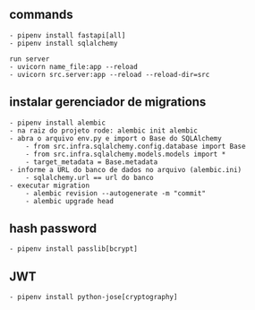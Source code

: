## commands

    - pipenv install fastapi[all]
    - pipenv install sqlalchemy

    run server
    - uvicorn name_file:app --reload
    - uvicorn src.server:app --reload --reload-dir=src

## instalar gerenciador de migrations
    - pipenv install alembic
    - na raiz do projeto rode: alembic init alembic
    - abra o arquivo env.py e import o Base do SQLAlchemy
        - from src.infra.sqlalchemy.config.database import Base
        - from src.infra.sqlalchemy.models.models import *
        - target_metadata = Base.metadata
    - informe a URL do banco de dados no arquivo (alembic.ini)
        - sqlalchemy.url == url do banco
    - executar migration
        - alembic revision --autogenerate -m "commit"
        - alembic upgrade head

## hash password
    - pipenv install passlib[bcrypt]

## JWT 

    - pipenv install python-jose[cryptography]

        